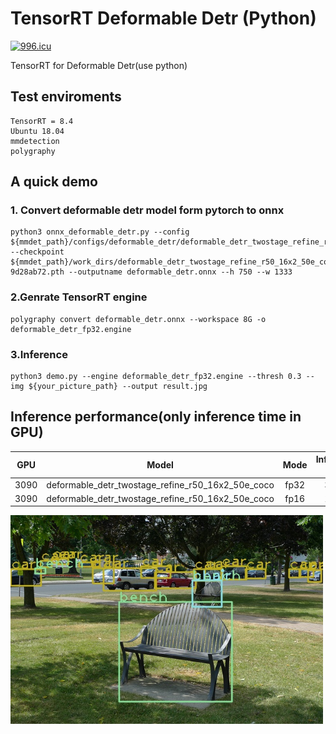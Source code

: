 # TensorRT Deformable Detr (Python)

<a href="https://996.icu"><img src="https://img.shields.io/badge/link-996.icu-red.svg" alt="996.icu" /></a>


TensorRT for Deformable Detr(use python)
## Test enviroments
    TensorRT = 8.4
    Ubuntu 18.04
    mmdetection
    polygraphy

## A quick demo

### 1. Convert deformable detr model form pytorch to onnx

    python3 onnx_deformable_detr.py --config ${mmdet_path}/configs/deformable_detr/deformable_detr_twostage_refine_r50_16x2_50e_coco.py --checkpoint ${mmdet_path}/work_dirs/deformable_detr_twostage_refine_r50_16x2_50e_coco_20210419_220613-9d28ab72.pth --outputname deformable_detr.onnx --h 750 --w 1333

### 2.Genrate TensorRT engine

    polygraphy convert deformable_detr.onnx --workspace 8G -o deformable_detr_fp32.engine

### 3.Inference

    python3 demo.py --engine deformable_detr_fp32.engine --thresh 0.3 --img ${your_picture_path} --output result.jpg

## Inference performance(only inference time in GPU)

GPU|Model|Mode|Inference time
:--: | :--: | :--: | :--: |
3090 | deformable_detr_twostage_refine_r50_16x2_50e_coco | fp32 | 35ms
3090 | deformable_detr_twostage_refine_r50_16x2_50e_coco | fp16 | 17ms

<img src="./data/result.jpg" width="500px"></img>